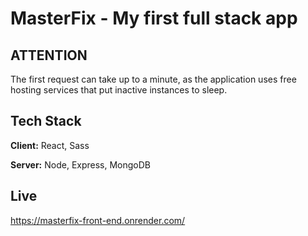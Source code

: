 # MasterFix - My first full stack app
## ATTENTION

The first request can take up to a minute, as the application uses free hosting services that put inactive instances to sleep.


## Tech Stack

**Client:** React, Sass

**Server:** Node, Express, MongoDB

## Live
https://masterfix-front-end.onrender.com/

